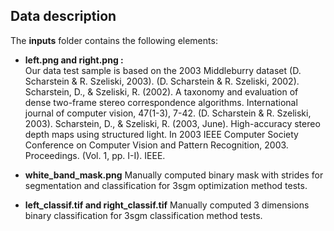 ## Data description

The **inputs** folder contains the following elements:

* **left.png and right.png :**  
Our data test sample is based on the 2003 Middleburry dataset (D. Scharstein & R. Szeliski, 2003).
(D. Scharstein & R. Szeliski, 2002). Scharstein, D., & Szeliski, R. (2002). A taxonomy and evaluation of dense two-frame stereo correspondence algorithms. International journal of computer vision, 47(1-3), 7-42.
(D. Scharstein & R. Szeliski, 2003). Scharstein, D., & Szeliski, R. (2003, June). High-accuracy stereo depth maps using structured light. In 2003 IEEE Computer Society Conference on Computer Vision and Pattern Recognition, 2003. Proceedings. (Vol. 1, pp. I-I). IEEE.

* **white_band_mask.png** 
Manually computed binary mask with strides for segmentation and classification for 3sgm optimization method tests. 

* **left_classif.tif and right_classif.tif** 
Manually computed 3 dimensions binary classification for 3sgm classification method tests.